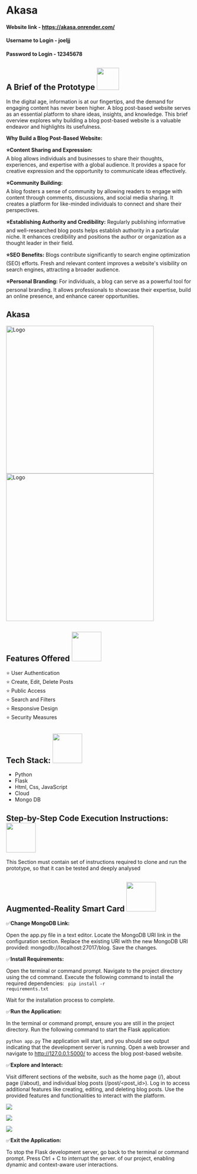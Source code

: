 # Akasa


#### Website link - https://akasa.onrender.com/
#### Username to Login - joeljj
#### Password to Login - 12345678

## A Brief of the Prototype <img src="https://github.com/JoelJJoseph/openAPI_project/assets/72274851/0e38c8a9-99f0-4454-9441-58b724b94dbb" height="60" width="60"> <br>

In the digital age, information is at our fingertips, and the demand for engaging content has never been higher. A blog post-based website serves as an essential platform to share ideas, insights, and knowledge. This brief overview explores why building a blog post-based website is a valuable endeavor and highlights its usefulness.

**Why Build a Blog Post-Based Website:** <br>

**⭐Content Sharing and Expression:** <br>
A blog allows individuals and businesses to share their thoughts, experiences, and expertise with a global audience.
It provides a space for creative expression and the opportunity to communicate ideas effectively.<br>

**⭐Community Building:** <br>
A blog fosters a sense of community by allowing readers to engage with content through comments, discussions, and social media sharing.
It creates a platform for like-minded individuals to connect and share their perspectives. <br>


**⭐Establishing Authority and Credibility:**
Regularly publishing informative and well-researched blog posts helps establish authority in a particular niche.
It enhances credibility and positions the author or organization as a thought leader in their field. <br>


**⭐SEO Benefits:**
Blogs contribute significantly to search engine optimization (SEO) efforts.
Fresh and relevant content improves a website's visibility on search engines, attracting a broader audience. <br>

**⭐Personal Branding:**
For individuals, a blog can serve as a powerful tool for personal branding.
It allows professionals to showcase their expertise, build an online presence, and enhance career opportunities. <br>


<h2>Akasa</h2>

<img src="https://github.com/JoelJJoseph/Akasa/assets/72274851/d883ff2e-3b3c-4a64-9ae9-3f67ad2a9bf9" alt="Logo" height="400">
<img src="https://github.com/JoelJJoseph/Akasa/assets/72274851/6dde68a1-2bdd-4006-8728-a368771ef9c2" alt="Logo" height="400">



## Features Offered <img src="https://github.com/JoelJJoseph/openAPI_project/assets/72274851/a8dc5410-6108-45ec-8b98-650405833d89" height="80" width="80"> <br>
⭐ User Authentication <br>
⭐ Create, Edit, Delete Posts <br>
⭐ Public Access <br>
⭐ Search and Filters <br>
⭐ Responsive Design <br>
⭐ Security Measures <br>


## Tech Stack: <img src="https://github.com/JoelJJoseph/openAPI_project/assets/72274851/1e442ca1-5647-4c7b-872d-6f88729fc623" height="80" width="80"> <br>
* Python
* Flask
* Html, Css, JavaScript
* Cloud 
* Mongo DB

## Step-by-Step Code Execution Instructions:<img src="https://github.com/JoelJJoseph/openAPI_project/assets/72274851/a1252cbe-f137-4a87-9fb7-0ab6f7809f8d" height="80" width="80"> <br>

  This Section must contain set of instructions required to clone and run the prototype, so that it can be tested and deeply analysed


## Augmented-Reality Smart Card <img src="https://github.com/JoelJJoseph/openAPI_project/assets/72274851/7a48517e-58ea-480e-8f8c-dc2d916070e3" height="80" width="80"> <br>

✅**Change MongoDB Link:**

Open the app.py file in a text editor.
Locate the MongoDB URI link in the configuration section.
Replace the existing URI with the new MongoDB URI provided: mongodb://localhost:27017/blog.
Save the changes.<br>

✅**Install Requirements:**

Open the terminal or command prompt.
Navigate to the project directory using the cd command.
Execute the following command to install the required dependencies:
<code> pip install -r requirements.txt</code><br>

Wait for the installation process to complete.


✅**Run the Application:**

In the terminal or command prompt, ensure you are still in the project directory.
Run the following command to start the Flask application:

<code>python app.py</code>
The application will start, and you should see output indicating that the development server is running.
Open a web browser and navigate to http://127.0.0.1:5000/ to access the blog post-based website.<br>


✅**Explore and Interact:**

Visit different sections of the website, such as the home page (/), about page (/about), and individual blog posts (/post/<post_id>).
Log in to access additional features like creating, editing, and deleting blog posts.
Use the provided features and functionalities to interact with the platform.<br>


<img src="https://github.com/JoelJJoseph/Akasa/assets/72274851/125660af-82c7-440a-af8b-ce5609ba0373" > <br>

<img src="https://github.com/JoelJJoseph/Akasa/assets/72274851/236c5e46-f873-4ffd-80f8-94ecfbf432b9" > <br>

<img src="https://github.com/JoelJJoseph/Akasa/assets/72274851/dd13c37a-f5fb-4a92-816b-3e36c12db649" > <br>



✅**Exit the Application:**

To stop the Flask development server, go back to the terminal or command prompt.
Press Ctrl + C to interrupt the server.
of our project, enabling dynamic and context-aware user interactions.

